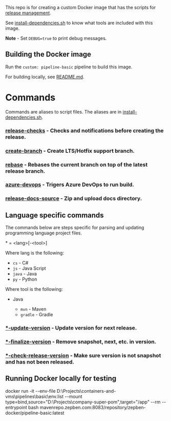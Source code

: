 This repo is for creating a custom Docker image that has the scripts for [release management](https://bitbucket.org/zepben/how-tos/src/10d683afbb9ff071e54e5d053879fc655387c160/bitbucket_pipelines/release-management.md).

See [install-dependencies.sh](install-dependencies.sh) to know what tools are included with this image.

**Note** - Set `DEBUG=true` to print debug messages.

## Building the Docker image

Run the `custom: pipeline-basic` pipeline to build this image.

For building locally, see [README.md](../../README.md).

# Commands
Commands are aliases to script files. The aliases are in [install-dependencies.sh](install-dependencies.sh).

### [release-checks](scripts/release-checks.sh) - Checks and notifications before creating the release.

### [create-branch](scripts/create-branch.sh) - Create LTS/Hotfix support branch.

### [rebase](scripts/rebase-onto-release.sh) - Rebases the current branch on top of the latest release branch.

### [azure-devops](scripts/trigger-azure-devops.sh) - Trigers Azure DevOps to run build.

### [release-docs-source](scripts/release-docs-source.sh) - Zip and upload docs directory.

## Language specific commands
The commands below are steps specific for parsing and updating programming language project files.

\* = \<lang>[-\<tool\>]

Where lang is the following:

* `cs` - C#
* `js` - Java Script
* `java` - Java
* `py` - Python

Where tool is the following:

* Java
  
    * `mvn`       - Maven
    * `gradle`    - Gradle


### [*-update-version](/scripts/update-version.sh) - Update version for next release.

### [*-finalize-version](/scripts/finalize-version.sh) - Remove snapshot, next, etc. in version.

### [*-check-release-version](/scripts/check-release-version.sh) - Make sure version is not snapshot and has not been released.


## Running Docker locally for testing

docker run -it --env-file D:\Projects\containers-and-vms\pipelines\basic\env.list --mount type=bind,source="D:\Projects\company-super-pom",target="/app" --rm --entrypoint bash mavenrepo.zepben.com:8083/repository/zepben-docker/pipeline-basic:latest